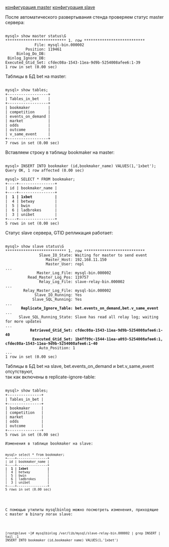 
[конфигурация master](provisioning/master/my.cnf.d)
[конфигурация slave](provisioning/slave/my.cnf.d)

После автоматического развертывания стенда проверяем статус master сервера:
<pre><code>
mysql> show master status\G
*************************** 1. row ***************************
             File: mysql-bin.000002
         Position: 119461
     Binlog_Do_DB: 
 Binlog_Ignore_DB: 
Executed_Gtid_Set: cfdec08a-1543-11ea-9d9b-5254008afee6:1-39
1 row in set (0.00 sec)
</code></pre>

Таблицы в БД bet на master:
<pre><code>
mysql> show tables;
+------------------+
| Tables_in_bet    |
+------------------+
| bookmaker        |
| competition      |
| events_on_demand |
| market           |
| odds             |
| outcome          |
| v_same_event     |
+------------------+
7 rows in set (0.00 sec)
</code></pre>

Вставляем строку в таблицу bookmaker на master:
<pre><code>
mysql> INSERT INTO bookmaker (id,bookmaker_name) VALUES(1,'1xbet');
Query OK, 1 row affected (0.00 sec)

mysql> SELECT * FROM bookmaker;
+----+----------------+
| id | bookmaker_name |
+----+----------------+
<b>|  1 | 1xbet          |</b>
|  4 | betway         |
|  5 | bwin           |
|  6 | ladbrokes      |
|  3 | unibet         |
+----+----------------+
5 rows in set (0.00 sec)
</code></pre>


Статус slave сервера, GTID репликация работает:
<pre><code>
mysql> show slave status\G
*************************** 1. row ***************************
               Slave_IO_State: Waiting for master to send event
                  Master_Host: 192.168.11.150
                  Master_User: repl
...
              Master_Log_File: mysql-bin.000002
          Read_Master_Log_Pos: 119757
               Relay_Log_File: slave-relay-bin.000002
...
        Relay_Master_Log_File: mysql-bin.000002
             Slave_IO_Running: Yes
            Slave_SQL_Running: Yes
...
<b>       Replicate_Ignore_Table: bet.events_on_demand,bet.v_same_event</b>
...
      Slave_SQL_Running_State: Slave has read all relay log; waiting for more updates
...
<b>           Retrieved_Gtid_Set: cfdec08a-1543-11ea-9d9b-5254008afee6:1-40</b>
<b>            Executed_Gtid_Set: 1b4ff99c-1544-11ea-a093-5254008afee6:1,</b>
<b>cfdec08a-1543-11ea-9d9b-5254008afee6:1-40</b>
               Auto_Position: 1
...
1 row in set (0.00 sec)
</code></pre>

Таблицы в БД bet на slave, bet.events_on_demand и bet.v_same_event отсутствуют,  
 так как включены в replicate-ignore-table:
<pre><code>
mysql> show tables;
+---------------+
| Tables_in_bet |
+---------------+
| bookmaker     |
| competition   |
| market        |
| odds          |
| outcome       |
+---------------+
5 rows in set (0.00 sec)

Изменения в таблице bookmaker на slave:
<pre><code>
mysql> select * from bookmaker;
+----+----------------+
| id | bookmaker_name |
+----+----------------+
<b>|  1 | 1xbet          |</b>
|  4 | betway         |
|  5 | bwin           |
|  6 | ladbrokes      |
|  3 | unibet         |
+----+----------------+
5 rows in set (0.00 sec)
</code></pre>

С помощью утилиты mysqlbinlog можно посмотреть изменения, приходящие с master в binary логах slave:
<pre><code>
[root@slave ~]# mysqlbinlog /var/lib/mysql/slave-relay-bin.000002 | grep INSERT | tail -1
INSERT INTO bookmaker (id,bookmaker_name) VALUES(1,'1xbet')
</code></pre>
